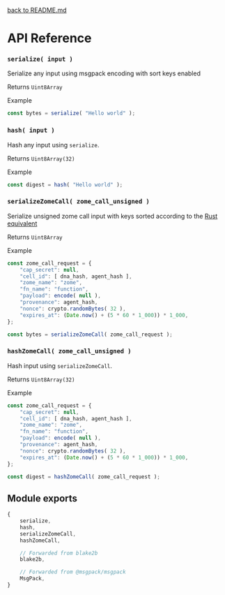 [back to README.md](../README.md)


# API Reference

### `serialize( input )`
Serialize any input using msgpack encoding with sort keys enabled

Returns `Uint8Array`

Example
```js
const bytes = serialize( "Hello world" );
```


### `hash( input )`
Hash any input using `serialize`.

Returns `Uint8Array(32)`

Example
```js
const digest = hash( "Hello world" );
```


### `serializeZomeCall( zome_call_unsigned )`
Serialize unsigned zome call input with keys sorted according to the [Rust
equivalent](https://docs.rs/hdk/0.1.0/hdk/prelude/struct.ZomeCallUnsigned.html)

Returns `Uint8Array`

Example
```js
const zome_call_request = {
    "cap_secret": null,
    "cell_id": [ dna_hash, agent_hash ],
    "zome_name": "zome",
    "fn_name": "function",
    "payload": encode( null ),
    "provenance": agent_hash,
    "nonce": crypto.randomBytes( 32 ),
    "expires_at": (Date.now() + (5 * 60 * 1_000)) * 1_000,
};

const bytes = serializeZomeCall( zome_call_request );
```


### `hashZomeCall( zome_call_unsigned )`
Hash input using `serializeZomeCall`.

Returns `Uint8Array(32)`

Example
```js
const zome_call_request = {
    "cap_secret": null,
    "cell_id": [ dna_hash, agent_hash ],
    "zome_name": "zome",
    "fn_name": "function",
    "payload": encode( null ),
    "provenance": agent_hash,
    "nonce": crypto.randomBytes( 32 ),
    "expires_at": (Date.now() + (5 * 60 * 1_000)) * 1_000,
};

const digest = hashZomeCall( zome_call_request );
```


## Module exports
```javascript
{
    serialize,
    hash,
    serializeZomeCall,
    hashZomeCall,

    // Forwarded from blake2b
    blake2b,

    // Forwarded from @msgpack/msgpack
    MsgPack,
}
```
